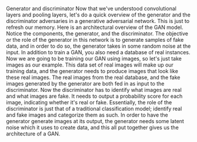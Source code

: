 Generator and discriminator
Now that we've understood convolutional layers and pooling layers, let's do a quick overview of the generator and the discriminator adversaries in a generative adversarial network. This is just to refresh our memory. Here is an architectural overview of the GAN model. Notice the components, the generator, and the discriminator. The objective or the role of the generator in this network is to generate samples of fake data, and in order to do so, the generator takes in some random noise at the input. In addition to train a GAN, you also need a database of real instances. Now we are going to be training our GAN using images, so let's just take images as our example. This data set of real images will make up our training data, and the generator needs to produce images that look like these real images. The real images from the real database, and the fake images generated by the generator are both fed in as input to the discriminator. Now the discriminator has to identify what images are real and what images are fake. It needs to output a probability score for each image, indicating whether it's real or fake. Essentially, the role of the discriminator is just that of a traditional classification model; identify real and fake images and categorize them as such. In order to have the generator generate images at its output, the generator needs some latent noise which it uses to create data, and this all put together gives us the architecture of a GAN.